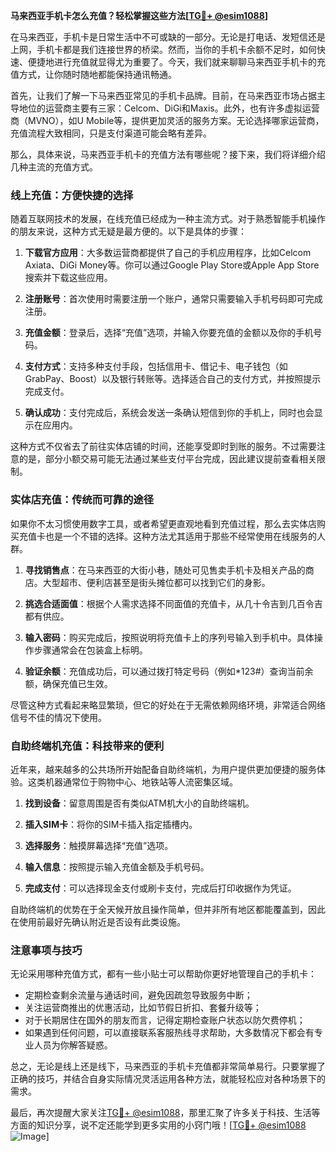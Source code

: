 **马来西亚手机卡怎么充值？轻松掌握这些方法[[TG💪+ @esim1088](https://t.me/s/esim1088)]**

在马来西亚，手机卡是日常生活中不可或缺的一部分。无论是打电话、发短信还是上网，手机卡都是我们连接世界的桥梁。然而，当你的手机卡余额不足时，如何快速、便捷地进行充值就显得尤为重要了。今天，我们就来聊聊马来西亚手机卡的充值方式，让你随时随地都能保持通讯畅通。

首先，让我们了解一下马来西亚常见的手机卡品牌。目前，在马来西亚市场占据主导地位的运营商主要有三家：Celcom、DiGi和Maxis。此外，也有许多虚拟运营商（MVNO），如U Mobile等，提供更加灵活的服务方案。无论选择哪家运营商，充值流程大致相同，只是支付渠道可能会略有差异。

那么，具体来说，马来西亚手机卡的充值方法有哪些呢？接下来，我们将详细介绍几种主流的充值方式。

### 线上充值：方便快捷的选择

随着互联网技术的发展，在线充值已经成为一种主流方式。对于熟悉智能手机操作的朋友来说，这种方式无疑是最方便的。以下是具体的步骤：

1. **下载官方应用**：大多数运营商都提供了自己的手机应用程序，比如Celcom Axiata、DiGi Money等。你可以通过Google Play Store或Apple App Store搜索并下载这些应用。
   
2. **注册账号**：首次使用时需要注册一个账户，通常只需要输入手机号码即可完成注册。

3. **充值金额**：登录后，选择“充值”选项，并输入你要充值的金额以及你的手机号码。

4. **支付方式**：支持多种支付手段，包括信用卡、借记卡、电子钱包（如GrabPay、Boost）以及银行转账等。选择适合自己的支付方式，并按照提示完成支付。

5. **确认成功**：支付完成后，系统会发送一条确认短信到你的手机上，同时也会显示在应用内。

这种方式不仅省去了前往实体店铺的时间，还能享受即时到账的服务。不过需要注意的是，部分小额交易可能无法通过某些支付平台完成，因此建议提前查看相关限制。

### 实体店充值：传统而可靠的途径

如果你不太习惯使用数字工具，或者希望更直观地看到充值过程，那么去实体店购买充值卡也是一个不错的选择。这种方法尤其适用于那些不经常使用在线服务的人群。

1. **寻找销售点**：在马来西亚的大街小巷，随处可见售卖手机卡及相关产品的商店。大型超市、便利店甚至是街头摊位都可以找到它们的身影。

2. **挑选合适面值**：根据个人需求选择不同面值的充值卡，从几十令吉到几百令吉都有供应。

3. **输入密码**：购买完成后，按照说明将充值卡上的序列号输入到手机中。具体操作步骤通常会在包装盒上标明。

4. **验证余额**：充值成功后，可以通过拨打特定号码（例如*123#）查询当前余额，确保充值已生效。

尽管这种方式看起来略显繁琐，但它的好处在于无需依赖网络环境，非常适合网络信号不佳的情况下使用。

### 自助终端机充值：科技带来的便利

近年来，越来越多的公共场所开始配备自助终端机，为用户提供更加便捷的服务体验。这类机器通常位于购物中心、地铁站等人流密集区域。

1. **找到设备**：留意周围是否有类似ATM机大小的自助终端机。

2. **插入SIM卡**：将你的SIM卡插入指定插槽内。

3. **选择服务**：触摸屏幕选择“充值”选项。

4. **输入信息**：按照提示输入充值金额及手机号码。

5. **完成支付**：可以选择现金支付或刷卡支付，完成后打印收据作为凭证。

自助终端机的优势在于全天候开放且操作简单，但并非所有地区都能覆盖到，因此在使用前最好先确认附近是否设有此类设施。

### 注意事项与技巧

无论采用哪种充值方式，都有一些小贴士可以帮助你更好地管理自己的手机卡：

- 定期检查剩余流量与通话时间，避免因疏忽导致服务中断；
- 关注运营商推出的优惠活动，比如节假日折扣、套餐升级等；
- 对于长期居住在国外的朋友而言，记得定期检查账户状态以防欠费停机；
- 如果遇到任何问题，可以直接联系客服热线寻求帮助，大多数情况下都会有专业人员为你解答疑惑。

总之，无论是线上还是线下，马来西亚的手机卡充值都非常简单易行。只要掌握了正确的技巧，并结合自身实际情况灵活运用各种方法，就能轻松应对各种场景下的需求。

最后，再次提醒大家关注[TG💪+ @esim1088](https://t.me/s/esim1088)，那里汇聚了许多关于科技、生活等方面的知识分享，说不定还能学到更多实用的小窍门哦！[[TG💪+ @esim1088](https://t.me/s/esim1088) ![Image](https://i.postimg.cc/4NQfJmqS/Snipaste-2025-05-13-00-14-12.png)]